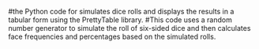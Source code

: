 #the Python code for simulates dice rolls and displays the results in a tabular form using the PrettyTable library.
#This code uses a random number generator to simulate the roll of six-sided dice and then calculates face frequencies and percentages based on the simulated rolls.